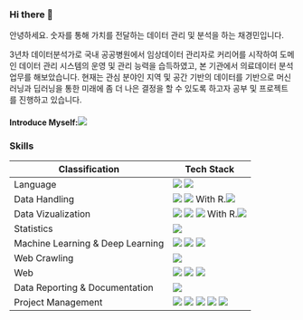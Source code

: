 ### Hi there 👋

안녕하세요. 숫자를 통해 가치를 전달하는 데이터 관리 및 분석을 하는 채경민입니다.

3년차 데이터분석가로 국내 공공병원에서 임상데이터 관리자로 커리어를 시작하여 도메인 데이터 관리 시스템의 운영 및 관리 능력을 습득하였고, 본 기관에서 의료데이터 분석 업무를 해보았습니다. 현재는 관심 분야인 지역 및 공간 기반의 데이터를 기반으로 머신러닝과 딥러닝을 통한 미래에 좀 더 나은 결정을 할 수 있도록 하고자 공부 및 프로젝트를 진행하고 있습니다.

#### Introduce Myself:[<img src="https://img.shields.io/badge/Notion-000000?style=flat-square&logo=Notion&logoColor=white"/>](https://www.notion.so/acb93d702dfe4283988064872268eaba)

### Skills<br>

|Classification|Tech Stack|
|------|---|
|Language|<img src="https://img.shields.io/badge/Python-3776AB?style=flat-square&logo=Python&logoColor=white"/> <img src="https://img.shields.io/badge/R-276DC3?style=flat-square&logo=R&logoColor=white"/>|
|Data Handling|<img src="https://img.shields.io/badge/Numpy-013243?style=flat-square&logo=Numpy&logoColor=white"/> <img src="https://img.shields.io/badge/Pandas-150458?style=flat-square&logo=Pandas&logoColor=white"/> With R.<img src="https://img.shields.io/badge/Tidyverse-1A162D?style=flat-square&logo=Tidyverse&logoColor=white"/>|
|Data Vizualization|<img src="https://img.shields.io/badge/Plotly-3F4F75?style=flat-square&logo=Plotly&logoColor=white"/> <img src="https://img.shields.io/badge/Folium-77B829?style=flat-square&logo=Folium&logoColor=white"/> <img src="https://img.shields.io/badge/Leaflet-199900?style=flat-square&logo=Leaflet&logoColor=white"/> With R.<img src="https://img.shields.io/badge/Openstreetmap-7EBC6F?style=flat-square&logo=Openstreetmap&logoColor=white"/>|
|Statistics|<img src="https://img.shields.io/badge/SciPy-8CAAE6?style=flat-square&logo=scipy&logoColor=white"/>|
|Machine Learning & Deep Learning|<img src="https://img.shields.io/badge/Sklearn-F7931E?style=flat-square&logo=scikit-learn&logoColor=white"/> <img src="https://img.shields.io/badge/Tensorflow-FF6F00?style=flat-square&logo=Tensorflow&logoColor=white"/> <img src="https://img.shields.io/badge/Pytorch-EE4C2C?style=flat-square&logo=Pytorch&logoColor=white"/>|
|Web Crawling|<img src="https://img.shields.io/badge/Selenium-43B02A?style=flat-square&logo=selenium&logoColor=white"/>|
|Web|<img src="https://img.shields.io/badge/Streamlit-FF4B4B?style=flat-square&logo=Streamlit&logoColor=white"/> <img src="https://img.shields.io/badge/Flask-000000?style=flat-square&logo=Flask&logoColor=white"/> <img src="https://img.shields.io/badge/Django-092E20?style=flat-square&logo=Django&logoColor=white"/>|
|Data Reporting & Documentation|<img src="https://img.shields.io/badge/Markdown-000000?style=flat-square&logo=Markdown&logoColor=white"/>|
|Project Management|<img src="https://img.shields.io/badge/Slack-4A154B?style=flat-square&logo=Slack&logoColor=white"/> <img src="https://img.shields.io/badge/Google Drive-4285F4?style=flat-square&logo=googledrive&logoColor=white"/> <img src="https://img.shields.io/badge/Notion-000000?style=flat-square&logo=Notion&logoColor=white"/> <img src="https://img.shields.io/badge/Google Drive-4285F4?style=flat-square&logo=googledrive&logoColor=white"/> <img src="https://img.shields.io/badge/KakaoWork-FFCD00?style=flat-square&logo=kakao&logoColor=white"/>|


<!--
**gyeonminchae/gyeonminchae** is a ✨ _special_ ✨ repository because its `README.md` (this file) appears on your GitHub profile.

Here are some ideas to get you started:

- 🔭 I’m currently working on ...
- 🌱 I’m currently learning ...
- 👯 I’m looking to collaborate on ...
- 🤔 I’m looking for help with ...
- 💬 Ask me about ...
- 📫 How to reach me: ...
- 😄 Pronouns: ...
- ⚡ Fun fact: ...
-->
